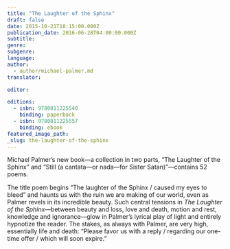 ```yaml
---
title: "The Laughter of the Sphinx"
draft: false
date: 2015-10-21T18:15:00.000Z
publication_date: 2016-06-28T04:00:00.000Z
subtitle:
genre:
subgenre:
language:
author:
  - author/michael-palmer.md
translator:

editor:

editions:
  - isbn: 9780811225540
    binding: paperback
  - isbn: 9780811225557
    binding: ebook
featured_image_path:
_slug: the-laughter-of-the-sphinx
---
```


Michael Palmer’s new book—a collection in two parts, “The Laughter of the Sphinx” and “Still (a cantata—or nada—for Sister Satan)”—contains 52 poems.

The title poem begins “The laughter of the Sphinx / caused my eyes to bleed” and haunts us with the ruin we are making of our world, even as Palmer revels in its incredible beauty. Such central tensions in _The Laughter of the Sphinx_—between beauty and loss, love and death, motion and rest, knowledge and ignorance—glow in Palmer’s lyrical play of light and entirely hypnotize the reader. The stakes, as always with Palmer, are very high, essentially life and death: “Please favor us with a reply / regarding our one-time offer / which will soon expire.”

